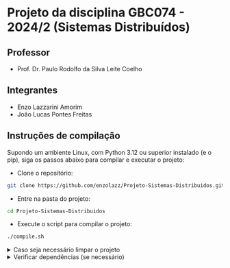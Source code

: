 # Projeto da disciplina GBC074 - 2024/2 (Sistemas Distribuídos)

## Professor

- Prof. Dr. Paulo Rodolfo da Silva Leite Coelho

## Integrantes

- Enzo Lazzarini Amorim
- João Lucas Pontes Freitas

## Instruções de compilação

Supondo um ambiente Linux, com Python 3.12 ou superior instalado (e o pip), siga os passos abaixo para compilar e executar o projeto:

- Clone o repositório:

```bash
git clone https://github.com/enzolazz/Projeto-Sistemas-Distribuidos.git
```

- Entre na pasta do projeto:

```bash
cd Projeto-Sistemas-Distribuidos
```

- Execute o script para compilar o projeto:

```bash
./compile.sh
```

<details>
    <summary>Caso seja necessário limpar o projeto</summary>
  Execute o script com argumento `clean`:

```bash
./compile.sh clean
```

</details>

<details>
  <summary>Verificar dependências (se necessário)</summary>

Caso seja necessário verificar as dependências do projeto, execute o script com argumento `requirements`:

```bash
./compile.sh requirements
```

</details>
